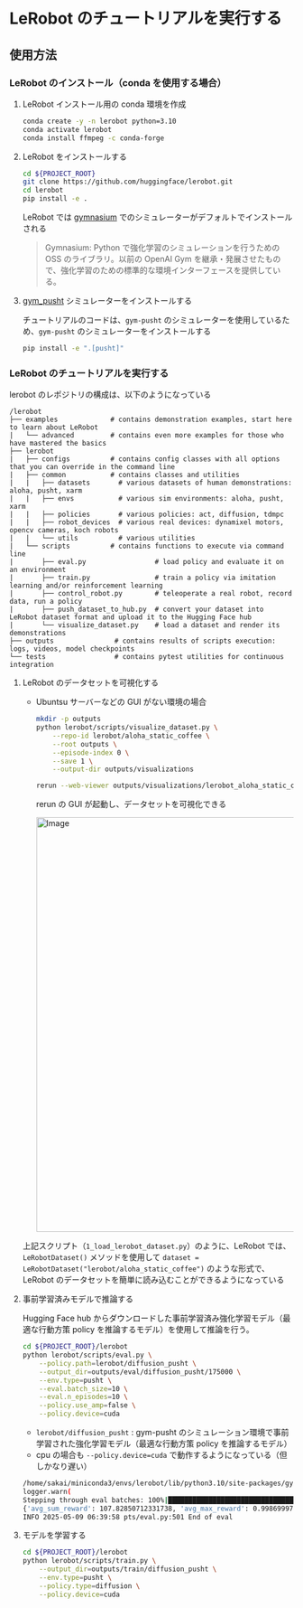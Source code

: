 # LeRobot のチュートリアルを実行する

## 使用方法

### LeRobot のインストール（conda を使用する場合）

1. LeRobot インストール用の conda 環境を作成

    ```sh
    conda create -y -n lerobot python=3.10
    conda activate lerobot
    conda install ffmpeg -c conda-forge
    ```

1. LeRobot をインストールする

    ```sh
    cd ${PROJECT_ROOT}
    git clone https://github.com/huggingface/lerobot.git
    cd lerobot
    pip install -e .
    ```

    LeRobot では [gymnasium](https://github.com/Farama-Foundation/Gymnasium) でのシミュレーターがデフォルトでインストールされる

    > Gymnasium: Python で強化学習のシミュレーションを行うための OSS のライブラリ。以前の OpenAI Gym を継承・発展させたもので、強化学習のための標準的な環境インターフェースを提供している。

1. [gym_pusht](https://github.com/huggingface/gym-pusht) シミュレーターをインストールする

    チュートリアルのコードは、`gym-pusht` のシミュレーターを使用しているため、`gym-pusht` のシミュレーターをインストールする

    ```sh
    pip install -e ".[pusht]"
    ```

### LeRobot のチュートリアルを実行する

lerobot のレポジトリの構成は、以下のようになっている

```
/lerobot
├── examples             # contains demonstration examples, start here to learn about LeRobot
|   └── advanced         # contains even more examples for those who have mastered the basics
├── lerobot
|   ├── configs          # contains config classes with all options that you can override in the command line
|   ├── common           # contains classes and utilities
|   |   ├── datasets       # various datasets of human demonstrations: aloha, pusht, xarm
|   |   ├── envs           # various sim environments: aloha, pusht, xarm
|   |   ├── policies       # various policies: act, diffusion, tdmpc
|   |   ├── robot_devices  # various real devices: dynamixel motors, opencv cameras, koch robots
|   |   └── utils          # various utilities
|   └── scripts          # contains functions to execute via command line
|       ├── eval.py                 # load policy and evaluate it on an environment
|       ├── train.py                # train a policy via imitation learning and/or reinforcement learning
|       ├── control_robot.py        # teleoperate a real robot, record data, run a policy
|       ├── push_dataset_to_hub.py  # convert your dataset into LeRobot dataset format and upload it to the Hugging Face hub
|       └── visualize_dataset.py    # load a dataset and render its demonstrations
├── outputs               # contains results of scripts execution: logs, videos, model checkpoints
└── tests                 # contains pytest utilities for continuous integration
```

1. LeRobot のデータセットを可視化する

    - Ubuntsu サーバーなどの GUI がない環境の場合

        ```sh
        mkdir -p outputs
        python lerobot/scripts/visualize_dataset.py \
            --repo-id lerobot/aloha_static_coffee \
            --root outputs \
            --episode-index 0 \
            --save 1 \
            --output-dir outputs/visualizations
        ```

        ```sh
        rerun --web-viewer outputs/visualizations/lerobot_aloha_static_coffee_episode_0.rrd
        ```

        rerun の GUI が起動し、データセットを可視化できる

        <img width="734" alt="Image" src="https://github.com/user-attachments/assets/4342bedf-b65c-4822-b506-805583ab1659" />

    上記スクリプト（`1_load_lerobot_dataset.py`）のように、LeRobot では、`LeRobotDataset()` メソッドを使用して `dataset = LeRobotDataset("lerobot/aloha_static_coffee")` のような形式で、LeRobot のデータセットを簡単に読み込むことができるようになっている


1. 事前学習済みモデルで推論する<br>

    Hugging Face hub からダウンロードした事前学習済み強化学習モデル（最適な行動方策 policy を推論するモデル）を使用して推論を行う。

    ```sh
    cd ${PROJECT_ROOT}/lerobot
    python lerobot/scripts/eval.py \
        --policy.path=lerobot/diffusion_pusht \
        --output_dir=outputs/eval/diffusion_pusht/175000 \
        --env.type=pusht \
        --eval.batch_size=10 \
        --eval.n_episodes=10 \
        --policy.use_amp=false \
        --policy.device=cuda
    ```
    - `lerobot/diffusion_pusht` : gym-pusht のシミュレーション環境で事前学習された強化学習モデル（最適な行動方策 policy を推論するモデル）
    -  cpu の場合も `--policy.device=cuda` で動作するようになっている（但しかなり遅い）

    ```sh
    /home/sakai/miniconda3/envs/lerobot/lib/python3.10/site-packages/gymnasium/core.py:311: UserWarning: WARN: env.task to get variables from other wrappers is deprecated and will be removed in v1.0, to get this variable you can do `env.unwrapped.task` for environment variables or `env.get_wrapper_attr('task')` that will search the reminding wrappers.
    logger.warn(
    Stepping through eval batches: 100%|██████████████████████████████████████████████████████████████████████████████████████████████████████████| 1/1 [31:09<00:00, 1869.08s/it, running_success_rate=50.0%]
    {'avg_sum_reward': 107.82850712331738, 'avg_max_reward': 0.9986999737089051, 'pc_success': 50.0, 'eval_s': 1870.085877418518, 'eval_ep_s': 935.0429430007935}                                             
    INFO 2025-05-09 06:39:58 pts/eval.py:501 End of eval
    ```

1. モデルを学習する

    ```sh
    cd ${PROJECT_ROOT}/lerobot
    python lerobot/scripts/train.py \
        --output_dir=outputs/train/diffusion_pusht \
        --env.type=pusht \
        --policy.type=diffusion \
        --policy.device=cuda
    ```
